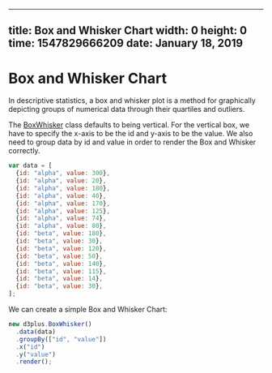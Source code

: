 ---
  title: Box and Whisker Chart
  width: 0
  height: 0
  time: 1547829666209
  date: January 18, 2019
  ---

# Box and Whisker Chart

In descriptive statistics, a box and whisker plot is a method for graphically depicting groups of numerical data through their quartiles and outliers.

The [BoxWhisker](http://d3plus.org/docs/#BoxWhisker) class defaults to being vertical. For the vertical box, we have to specify the x-axis to be the id and y-axis to be the value. We also need to group data by id and value in order to render the Box and Whisker correctly.

```js
var data = [
  {id: "alpha", value: 300},
  {id: "alpha", value: 20},
  {id: "alpha", value: 180},
  {id: "alpha", value: 40},
  {id: "alpha", value: 170},
  {id: "alpha", value: 125},
  {id: "alpha", value: 74},
  {id: "alpha", value: 80},
  {id: "beta", value: 180},
  {id: "beta", value: 30},
  {id: "beta", value: 120},
  {id: "beta", value: 50},
  {id: "beta", value: 140},
  {id: "beta", value: 115},
  {id: "beta", value: 14},
  {id: "beta", value: 30},
];
```

We can create a simple Box and Whisker Chart:

```js
new d3plus.BoxWhisker()
  .data(data)
  .groupBy(["id", "value"])
  .x("id")
  .y("value")
  .render();
```